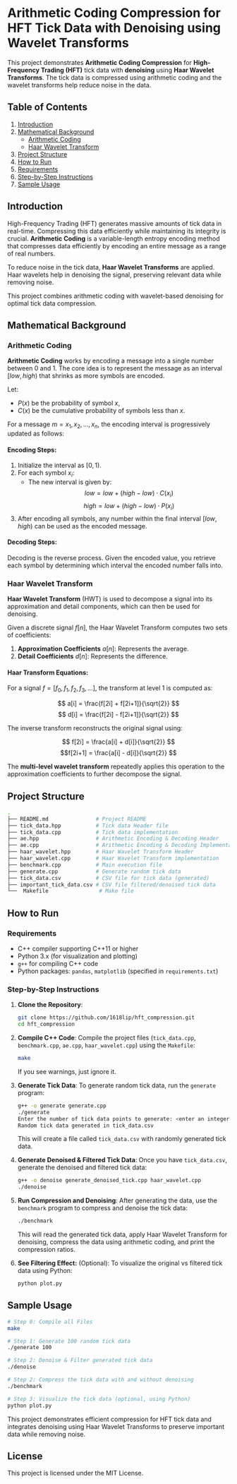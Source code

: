 # Arithmetic Coding Compression for HFT Tick Data with Denoising using Wavelet Transforms

This project demonstrates **Arithmetic Coding Compression** for **High-Frequency Trading (HFT)** tick data with **denoising** using **Haar Wavelet Transforms**. The tick data is compressed using arithmetic coding and the wavelet transforms help reduce noise in the data.

## Table of Contents
1. [Introduction](#introduction)
2. [Mathematical Background](#mathematical-background)
    - [Arithmetic Coding](#arithmetic-coding)
    - [Haar Wavelet Transform](#haar-wavelet-transform)
3. [Project Structure](#project-structure)
4. [How to Run](#how-to-run)
5. [Requirements](#requirements)
6. [Step-by-Step Instructions](#step-by-step-instructions)
7. [Sample Usage](#sample-usage)


## Introduction
High-Frequency Trading (HFT) generates massive amounts of tick data in real-time. Compressing this data efficiently while maintaining its integrity is crucial. **Arithmetic Coding** is a variable-length entropy encoding method that compresses data efficiently by encoding an entire message as a range of real numbers. 

To reduce noise in the tick data, **Haar Wavelet Transforms** are applied. Haar wavelets help in denoising the signal, preserving relevant data while removing noise.

This project combines arithmetic coding with wavelet-based denoising for optimal tick data compression.



## Mathematical Background

### Arithmetic Coding

**Arithmetic Coding** works by encoding a message into a single number between 0 and 1. The core idea is to represent the message as an interval $[low, high)$ that shrinks as more symbols are encoded.

Let:
- $P(x)$ be the probability of symbol $x$,
- $C(x)$ be the cumulative probability of symbols less than $x$.

For a message $m = x_1, x_2, \dots, x_n$, the encoding interval is progressively updated as follows:

#### Encoding Steps:
1. Initialize the interval as $[0, 1)$.
2. For each symbol $x_i$:
   - The new interval is given by:
     $$
     low = low + (high - low) \cdot C(x_i)
     $$
     $$
     high = low + (high - low) \cdot P(x_i)
     $$
3. After encoding all symbols, any number within the final interval $[low, high)$ can be used as the encoded message.

#### Decoding Steps:
Decoding is the reverse process. Given the encoded value, you retrieve each symbol by determining which interval the encoded number falls into.



### Haar Wavelet Transform

**Haar Wavelet Transform** (HWT) is used to decompose a signal into its approximation and detail components, which can then be used for denoising. 

Given a discrete signal $f[n]$, the Haar Wavelet Transform computes two sets of coefficients:
1. **Approximation Coefficients** $a[n]$: Represents the average.
2. **Detail Coefficients** $d[n]$: Represents the difference.

#### Haar Transform Equations:
For a signal $f = [f_0, f_1, f_2, f_3, \dots]$, the transform at level 1 is computed as:

$$
a[i] = \frac{f[2i] + f[2i+1]}{\sqrt{2}}
$$
$$
d[i] = \frac{f[2i] - f[2i+1]}{\sqrt{2}}
$$

The inverse transform reconstructs the original signal using:

$$
f[2i] = \frac{a[i] + d[i]}{\sqrt{2}}
$$
$$f[2i+1] = \frac{a[i] - d[i]}{\sqrt{2}}
$$

The **multi-level wavelet transform** repeatedly applies this operation to the approximation coefficients to further decompose the signal.


## Project Structure

```bash
.
├── README.md               # Project README
├── tick_data.hpp           # Tick data Header file
├── tick_data.cpp           # Tick data implementation
├── ae.hpp                  # Arithmetic Encoding & Decoding Header
├── ae.cpp                  # Arithmetic Encoding & Decoding Implementation
├── haar_wavelet.hpp        # Haar Wavelet Transform Header
├── haar_wavelet.cpp        # Haar Wavelet Transform implementation
├── benchmark.cpp           # Main execution file
├── generate.cpp            # Generate random tick data
├── tick_data.csv           # CSV file for tick data (generated)
├── important_tick_data.csv # CSV file filtered/denoised tick data
└──  Makefile                # Make file 
```


## How to Run

### Requirements
- C++ compiler supporting C++11 or higher
- Python 3.x (for visualization and plotting)
- `g++` for compiling C++ code
- Python packages: `pandas`, `matplotlib` (specified in `requirements.txt`)

### Step-by-Step Instructions

1. **Clone the Repository**:
   ```bash
   git clone https://github.com/1618lip/hft_compression.git
   cd hft_compression
   ```

2. **Compile C++ Code**:
   Compile the project files (`tick_data.cpp`, `benchmark.cpp`, `ae.cpp`, `haar_wavelet.cpp`) using the `Makefile`:

   ```bash
   make
   ```
   If you see warnings, just ignore it. 

3. **Generate Tick Data**:
   To generate random tick data, run the `generate` program:

   ```bash
   g++ -o generate generate.cpp
   ./generate
   Enter the number of tick data points to generate: <enter an integer>
   Random tick data generated in tick_data.csv
   ```

   This will create a file called `tick_data.csv` with randomly generated tick data.

4. **Generate Denoised & Filtered Tick Data**:
    Once you have `tick_data.csv`, generate the denoised and filtered tick data: 

    ```bash
    g++ -o denoise generate_denoised_tick.cpp haar_wavelet.cpp
    ./denoise 
    ```

5. **Run Compression and Denoising**:
   After generating the data, use the `benchmark` program to compress and denoise the tick data:

   ```bash
   ./benchmark
   ```

   This will read the generated tick data, apply Haar Wavelet Transform for denoising, compress the data using arithmetic coding, and print the compression ratios.

6. **See Filtering Effect:** (Optional):
   To visualize the original vs filtered tick data using Python:
   ```bash
   python plot.py
   ```



## Sample Usage

```bash
# Step 0: Compile all Files
make

# Step 1: Generate 100 random tick data
./generate 100

# Step 2: Denoise & Filter generated tick data
./denoise

# Step 2: Compress the tick data with and without denoising
./benchmark

# Step 3: Visualize the tick data (optional, using Python)
python plot.py
```

This project demonstrates efficient compression for HFT tick data and integrates denoising using Haar Wavelet Transforms to preserve important data while removing noise.



## License
This project is licensed under the MIT License.

